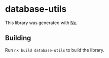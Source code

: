 # database-utils

This library was generated with [Nx](https://nx.dev).

## Building

Run `nx build database-utils` to build the library.
